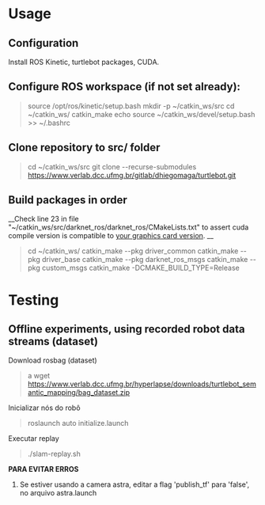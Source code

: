# Usage

## Configuration

Install ROS Kinetic, turtlebot packages, CUDA. 

## Configure ROS workspace (if not set already): 

>source /opt/ros/kinetic/setup.bash
>mkdir -p ~/catkin_ws/src
>cd ~/catkin_ws/
>catkin_make
>echo source ~/catkin_ws/devel/setup.bash >> ~/.bashrc

## Clone repository to src/ folder

>cd ~/catkin_ws/src
>git clone --recurse-submodules https://www.verlab.dcc.ufmg.br/gitlab/dhiegomaga/turtlebot.git

## Build packages in order
__Check line 23 in file "~/catkin_ws/src/darknet_ros/darknet_ros/CMakeLists.txt" to assert cuda compile version is compatible to [your graphics card version](https://developer.nvidia.com/cuda-gpus). __

>cd ~/catkin_ws/
>catkin_make --pkg driver_common
>catkin_make --pkg driver_base
>catkin_make --pkg darknet_ros_msgs
>catkin_make --pkg custom_msgs
>catkin_make -DCMAKE_BUILD_TYPE=Release

# Testing

## Offline experiments, using recorded robot data streams (dataset)

Download rosbag (dataset)

>a
>wget https://www.verlab.dcc.ufmg.br/hyperlapse/downloads/turtlebot_semantic_mapping/bag_dataset.zip

Inicializar nós do robô
>roslaunch auto initialize.launch

Executar replay
>./slam-replay.sh


**PARA EVITAR ERROS**
1. Se estiver usando a camera astra, editar a flag 'publish_tf' para 'false', no arquivo astra.launch

